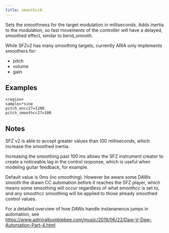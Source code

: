 ```yaml
---
title: smoothccN
---
```

Sets the smoothness for the target modulation in milliseconds.
Adds inertia to the modulation, so fast movements of the controller will have
a delayed, smoothed effect, similar to bend_smooth. 

While SFZv2 has many smoothing targets, currently ARIA only implements smoothers for:
* pitch
* volume
* gain

## Examples

```
<region>
sample=*sine
pitch_oncc27=1200
pitch_smoothcc27=100
```

## Notes

SFZ v2 is able to accept greater values than 100 milliseconds, which increase the smoothed inertia.

Increasing the smoothing past 100 ms allows the SFZ instrument creator to create a noticeable lag in the control response, which is useful when modeling guitar feedback, for example.

Default value is 0ms (no smoothing). However be aware some DAWs smooth the drawn CC automation before it reaches the SFZ player, which means some smoothing will occur regardless of what smoothcc is set to, and any smoothcc smoothing will be applied to those already smoothed control values.

For a detailed overview of how DAWs handle instananeous jumps in automation, see https://www.admiralbumblebee.com/music/2019/06/22/Daw-V-Daw-Automation-Part-4.html
